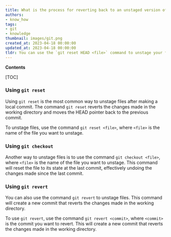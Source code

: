 ```yaml
---
title: What is the process for reverting back to an unstaged version of my files after I have made a local commit?
authors:
- know_how
tags:
- git
- knowledge
thumbnail: images/git.png
created_at: 2023-04-18 00:00:00
updated_at: 2023-04-18 00:00:00
tldr: You can use the `git reset HEAD <file>` command to unstage your files after making a local commit.
---
```


**Contents**

[TOC]

### Using `git reset`

Using `git reset` is the most common way to unstage files after making a local commit. The command `git reset` reverts the changes made in the working directory and moves the HEAD pointer back to the previous commit.

To unstage files, use the command `git reset <file>`, where `<file>` is the name of the file you want to unstage.

### Using `git checkout`

Another way to unstage files is to use the command `git checkout <file>`, where `<file>` is the name of the file you want to unstage. This command will reset the file to its state at the last commit, effectively undoing the changes made since the last commit.

### Using `git revert`

You can also use the command `git revert` to unstage files. This command will create a new commit that reverts the changes made in the working directory.

To use `git revert`, use the command `git revert <commit>`, where `<commit>` is the commit you want to revert. This will create a new commit that reverts the changes made in the working directory.

